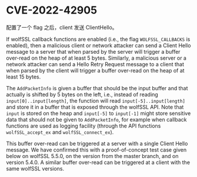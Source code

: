 # CVE-2022-42905

配置了一个 flag 之后，client 发送 ClientHello。

[](https://seclists.org/fulldisclosure/2023/Jan/11)

If wolfSSL callback functions are enabled (i.e., the flag `WOLFSSL_CALLBACKS` is
enabled), then a malicious client or network attacker can send a Client Hello
message to a server that when parsed by the server will trigger a buffer
over-read on the heap of at least 5 bytes. Similarly, a malicious server or a
network attacker can send a Hello Retry Request message to a client that when
parsed by the client will trigger a buffer over-read on the heap of at least 15
bytes.

The `AddPacketInfo` is given a buffer that should be the input buffer and that
actually is shifted by 5 bytes on the left, i.e., instead of reading
`input[0]..input[length]`, the function will read `input[-5]..input[length]` and
store it in a buffer that is exposed through the wolfSSL API. Note that `input`
is stored on the heap and `input[-5]` to `input[-1]` might store sensitive data
that should not be given to `AddPacketInfo`, for example when callback functions
are used as logging facility (through the API functions `wolfSSL_accept_ex` and
`wolfSSL_connect_ex`).

This buffer over-read can be triggered at a server with a single Client Hello
message. We have confirmed this with a proof-of-concept test case given below on
wolfSSL 5.5.0, on the version from the master branch, and on version 5.4.0. A
similar buffer over-read can be triggered at a client with the same wolfSSL
versions.